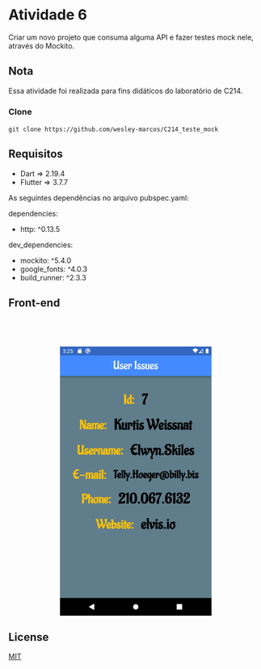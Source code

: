 # Atividade 6

Criar um novo projeto que consuma alguma API e fazer testes mock nele, através do Mockito.

## Nota

Essa atividade foi realizada para fins didáticos do laboratório de C214.

### Clone
```
git clone https://github.com/wesley-marcos/C214_teste_mock
```

## Requisitos

* Dart => 2.19.4
* Flutter => 3.7.7

As seguintes dependências no arquivo pubspec.yaml:

dependencies:
* http: ^0.13.5

dev_dependencies:
* mockito: ^5.4.0
* google_fonts: ^4.0.3
* build_runner: ^2.3.3

## Front-end

<br>

<h1 align="center">
    <img align="center" src="assets\tela.png" width="300px;" alt="tela"/>
</h1>

## License
[MIT](https://choosealicense.com/licenses/mit/)
